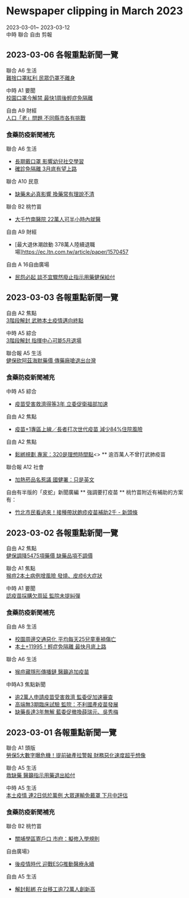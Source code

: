 # Newspaper clipping in March 2023
2023-03-01~ 2023-03-12<br>
中時 聯合 自由 剪報
## 2023-03-06 各報重點新聞一覽

聯合 A6 生活<br>
[難捨口罩紅利 民眾仍罩不離身](https://udn.com/news/story/7266/7011117)

中時 A1 要聞<br>
[校園口罩今解禁 最快1周後輕症免隔離](https://www.chinatimes.com/newspapers/20230306000586-260114)

自由 A9 財經<br>
[人口「老」問題 不同縣市各有挑戰](https://ec.ltn.com.tw/article/paper/1570456)

### 食藥防疫新聞補充 

聯合 A6 生活<br>
- [長期戴口罩 影響幼兒社交學習](https://udn.com/news/story/7266/7011123)
- [確診免隔離 3月底有望上路](https://udn.com/news/story/120940/7011124)

聯合 A10 民意<br>
- [缺藥未必真影響 換藥常有理說不清](https://udn.com/news/story/7339/7011162)

聯合 B2 桃竹苗<br>
- [大千竹南醫院 22萬人可半小時內就醫](https://udn.com/news/story/7324/7010967)

自由 A9 財經<br>
- [最大退休潮啟動 378萬人陸續退職場]https://ec.ltn.com.tw/article/paper/1570457

自由 A 16自由廣場<br>
- [民怨必起 談不宜驟然廢止指示用藥健保給付](https://talk.ltn.com.tw/article/paper/1570527)

## 2023-03-03 各報重點新聞一覽

自由 A2 焦點<br>
[3階段解封 武肺本土疫情邁向終點](https://news.ltn.com.tw/news/life/paper/1569931)

中時 A5 綜合<br>
[3階段解封 指揮中心可能5月退場](https://www.chinatimes.com/newspapers/20230303000432-260106)

聯合報 A5 生活<br>
[健保砍阿茲海默藥價 傳藥廠嗆退出台灣](https://udn.com/news/story/123405/7005556)

### 食藥防疫新聞補充 

中時 A5 綜合<br>
- [疫苗受害救濟得等3年 立委促衛福部加速](https://www.chinatimes.com/newspapers/20230303000437-260106)

自由 A2 焦點<br>
- [疫苗+1專區上線／長者打次世代疫苗 減少84%住院風險](https://news.ltn.com.tw/news/life/paper/1569945)

自由 A2 焦點<br>
- [鬆綁規劃 專家：320是理想時間點](https://news.ltn.com.tw/news/life/paper/1569944)<>
** 逾百萬人不曾打武肺疫苗

聯合報 A12 社會<br>
- [加熱菸品名惹議 國健署：只是英文](https://udn.com/news/story/7266/7005705)

自由有半版的「皮蛇」新聞廣編
** 強調要打疫苗 ** 
桃竹苗附近有補助的方案有：
- [竹北市民看過來！接種帶狀皰疹疫苗補助2千 - 新頭條](https://www.thehubnews.net/archives/77578)

## 2023-03-02 各報重點新聞一覽
自由 A2 焦點<br>
[健保調降5475項藥價 缺藥品項不調價](https://news.ltn.com.tw/news/life/paper/1569746)

聯合 A1 焦點<br>
[猴痘2本土病例增風險 發燒、皮疹6大症狀](https://udn.com/news/story/7314/7003082)

中時 A1 要聞<br>
[認疫苗採購欠周延 監院未提糾彈](https://www.chinatimes.com/newspapers/20230302000368-260118?chdtv)

### 食藥防疫新聞補充 

自由 A8 生活<br>
- [校園周邊交通惡化 平均每天25兒童車禍傷亡](https://news.ltn.com.tw/news/life/paper/1569749)
- [本土+11995！輕症免隔離 最快月底上路](https://news.ltn.com.tw/news/life/paper/1569752)

聯合 A6 生活<br>
- [猴痘藏隱形傳播鏈 醫籲追加疫苗](https://udn.com/news/story/7266/7002900)

中時A3 焦點新聞<br>
- [逾2萬人申請疫苗受害救濟 監委促加速審查](https://www.chinatimes.com/newspapers/20230302000393-260118)
- [高端無3期臨床試驗 監院：不利國產疫苗發展](https://www.chinatimes.com/newspapers/20230302000387-260118)
- [缺藥長達3年無解 藍委促撤換薛瑞元、吳秀梅](https://www.chinatimes.com/newspapers/20230302000397-260118)

## 2023-03-01 各報重點新聞一覽

聯合 A1 頭版<br> 
[勞保5大數字曝危機！提前破產拉警報 財務惡化速度超乎想像](https://udn.com/news/story/7238/7000433)

聯合 A5 生活<br>
[救缺藥 醫籲指示用藥退出給付](https://udn.com/news/story/123405/7000413)

中時 A5 生活<br>
[本土疫情 連2日低於萬例 大眾運輸免戴罩 下月中評估](https://www.chinatimes.com/newspapers/20230301000346-260114)

### 食藥防疫新聞補充 

聯合 B2 桃竹苗<br>
- [關埔學區寄戶口 市府：擬修入學規則](https://udn.com/news/story/7324/7000205)

自由廣場》<br>
- [後疫情時代 迎戰ESG推動醫療永續](https://talk.ltn.com.tw/article/paper/1569662)

自由 A5 生活<br>
- [解封鬆綁 在台移工逾72萬人創新高](https://www.chinatimes.com/newspapers/20230301000350-260114)
